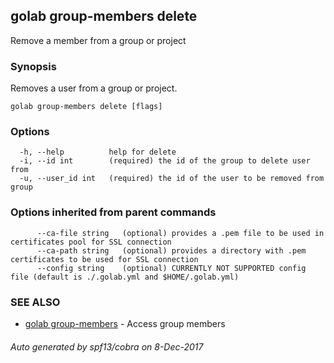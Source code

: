 ## golab group-members delete

Remove a member from a group or project

### Synopsis


Removes a user from a group or project.

```
golab group-members delete [flags]
```

### Options

```
  -h, --help          help for delete
  -i, --id int        (required) the id of the group to delete user from
  -u, --user_id int   (required) the id of the user to be removed from group
```

### Options inherited from parent commands

```
      --ca-file string   (optional) provides a .pem file to be used in certificates pool for SSL connection
      --ca-path string   (optional) provides a directory with .pem certificates to be used for SSL connection
      --config string    (optional) CURRENTLY NOT SUPPORTED config file (default is ./.golab.yml and $HOME/.golab.yml)
```

### SEE ALSO
* [golab group-members](golab_group-members.md)	 - Access group members

###### Auto generated by spf13/cobra on 8-Dec-2017
